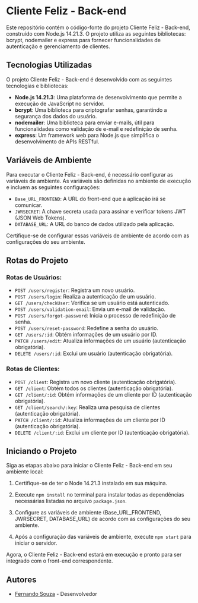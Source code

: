 # Cliente Feliz - Back-end

Este repositório contém o código-fonte do projeto Cliente Feliz - Back-end, construído com Node.js 14.21.3. O projeto utiliza as seguintes bibliotecas: bcrypt, nodemailer e express para fornecer funcionalidades de autenticação e gerenciamento de clientes.

## Tecnologias Utilizadas

O projeto Cliente Feliz - Back-end é desenvolvido com as seguintes tecnologias e bibliotecas:

- **Node.js 14.21.3**: Uma plataforma de desenvolvimento que permite a execução de JavaScript no servidor.
- **bcrypt**: Uma biblioteca para criptografar senhas, garantindo a segurança dos dados do usuário.
- **nodemailer**: Uma biblioteca para enviar e-mails, útil para funcionalidades como validação de e-mail e redefinição de senha.
- **express**: Um framework web para Node.js que simplifica o desenvolvimento de APIs RESTful.

## Variáveis de Ambiente

Para executar o Cliente Feliz - Back-end, é necessário configurar as variáveis de ambiente. As variáveis são definidas no ambiente de execução e incluem as seguintes configurações:

- `Base_URL_FRONTEND`: A URL do front-end que a aplicação irá se comunicar.
- `JWRSECRET`: A chave secreta usada para assinar e verificar tokens JWT (JSON Web Tokens).
- `DATABASE_URL`: A URL do banco de dados utilizado pela aplicação.

Certifique-se de configurar essas variáveis de ambiente de acordo com as configurações do seu ambiente.

## Rotas do Projeto

### Rotas de Usuários:

- `POST /users/register`: Registra um novo usuário.
- `POST /users/login`: Realiza a autenticação de um usuário.
- `GET /users/checkUser`: Verifica se um usuário está autenticado.
- `POST /users/validation-email`: Envia um e-mail de validação.
- `POST /users/forgot-password`: Inicia o processo de redefinição de senha.
- `POST /users/reset-password`: Redefine a senha do usuário.
- `GET /users/:id`: Obtém informações de um usuário por ID.
- `PATCH /users/edit`: Atualiza informações de um usuário (autenticação obrigatória).
- `DELETE /users/:id`: Exclui um usuário (autenticação obrigatória).

### Rotas de Clientes:

- `POST /client`: Registra um novo cliente (autenticação obrigatória).
- `GET /client`: Obtém todos os clientes (autenticação obrigatória).
- `GET /client/:id`: Obtém informações de um cliente por ID (autenticação obrigatória).
- `GET /client/search/:key`: Realiza uma pesquisa de clientes (autenticação obrigatória).
- `PATCH /client/:id`: Atualiza informações de um cliente por ID (autenticação obrigatória).
- `DELETE /client/:id`: Exclui um cliente por ID (autenticação obrigatória).

## Iniciando o Projeto

Siga as etapas abaixo para iniciar o Cliente Feliz - Back-end em seu ambiente local:

1. Certifique-se de ter o Node 14.21.3 instalado em sua máquina.

2. Execute `npm install` no terminal para instalar todas as dependências necessárias listadas no arquivo `package.json`.

3. Configure as variáveis de ambiente (Base_URL_FRONTEND, JWRSECRET, DATABASE_URL) de acordo com as configurações do seu ambiente.

4. Após a configuração das variáveis de ambiente, execute `npm start` para iniciar o servidor.

Agora, o Cliente Feliz - Back-end estará em execução e pronto para ser integrado com o front-end correspondente.

## Autores

- [Fernando Souza](https://github.com/fernandosouzadev) - Desenvolvedor

